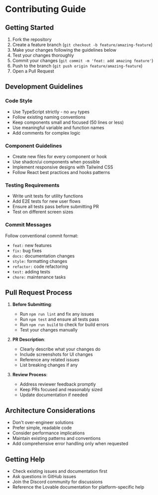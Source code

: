 
# Contributing Guide

## Getting Started

1. Fork the repository
2. Create a feature branch (`git checkout -b feature/amazing-feature`)
3. Make your changes following the guidelines below
4. Test your changes thoroughly
5. Commit your changes (`git commit -m 'feat: add amazing feature'`)
6. Push to the branch (`git push origin feature/amazing-feature`)
7. Open a Pull Request

## Development Guidelines

### Code Style
- Use TypeScript strictly - no `any` types
- Follow existing naming conventions
- Keep components small and focused (50 lines or less)
- Use meaningful variable and function names
- Add comments for complex logic

### Component Guidelines
- Create new files for every component or hook
- Use shadcn/ui components when possible
- Implement responsive designs with Tailwind CSS
- Follow React best practices and hooks patterns

### Testing Requirements
- Write unit tests for utility functions
- Add E2E tests for new user flows
- Ensure all tests pass before submitting PR
- Test on different screen sizes

### Commit Messages
Follow conventional commit format:
- `feat:` new features
- `fix:` bug fixes
- `docs:` documentation changes
- `style:` formatting changes
- `refactor:` code refactoring
- `test:` adding tests
- `chore:` maintenance tasks

## Pull Request Process

1. **Before Submitting**:
   - Run `npm run lint` and fix any issues
   - Run `npm test` and ensure all tests pass
   - Run `npm run build` to check for build errors
   - Test your changes manually

2. **PR Description**:
   - Clearly describe what your changes do
   - Include screenshots for UI changes
   - Reference any related issues
   - List breaking changes if any

3. **Review Process**:
   - Address reviewer feedback promptly
   - Keep PRs focused and reasonably sized
   - Update documentation if needed

## Architecture Considerations

- Don't over-engineer solutions
- Prefer simple, readable code
- Consider performance implications
- Maintain existing patterns and conventions
- Add comprehensive error handling only when requested

## Getting Help

- Check existing issues and documentation first
- Ask questions in GitHub issues
- Join the Discord community for discussions
- Reference the Lovable documentation for platform-specific help
